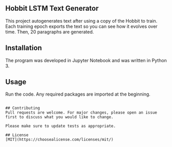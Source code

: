 ## Hobbit LSTM Text Generator

This project autogenerates text after using a copy of the Hobbit to train. Each training epoch exports the text so you can see how it evolves over time. Then, 20 paragraphs are generated.

## Installation

The program was developed in Jupyter Notebook and was written in Python 3. 

## Usage

Run the code. Any required packages are imported at the beginning.
```

## Contributing
Pull requests are welcome. For major changes, please open an issue first to discuss what you would like to change.

Please make sure to update tests as appropriate.

## License
[MIT](https://choosealicense.com/licenses/mit/)